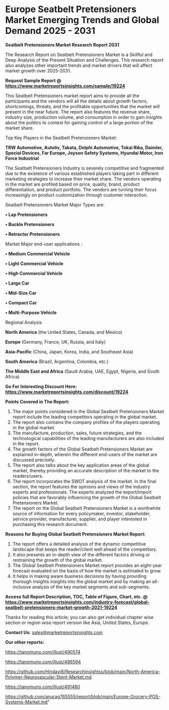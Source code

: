 # Europe Seatbelt Pretensioners Market Emerging Trends and Global Demand 2025 - 2031

<strong>Seatbelt Pretensioners Market Research Report 2031</strong>

The Research Report on Seatbelt Pretensioners Market is a Skillful and Deep Analysis of the Present Situation and Challenges. This research report also analyzes other important trends and market drivers that will affect market growth over 2025-2031.

<strong>Request Sample Report @ <a href=https://www.marketreportsinsights.com/sample/19224>https://www.marketreportsinsights.com/sample/19224</a></strong>

This Seatbelt Pretensioners market report aims to provide all the participants and the vendors will all the details about growth factors, shortcomings, threats, and the profitable opportunities that the market will present in the near future. The report also features the revenue share, industry size, production volume, and consumption in order to gain insights about the politics to contest for gaining control of a large portion of the market share.

Top Key Players in the Seatbelt Pretensioners Market:

<strong>TRW Automotive, Autoliv, Takata, Delphi Automotive, Tokai Rika, Daimler, Special Devices, Far Europe, Joyson Safety Systems, Hyundai Motor, Iron Force Industrial</strong>

The Seatbelt Pretensioners Industry is severely competitive and fragmented due to the existence of various established players taking part in different marketing strategies to increase their market share. The vendors operating in the market are profiled based on price, quality, brand, product differentiation, and product portfolio. The vendors are turning their focus increasingly on product customization through customer interaction.

Seatbelt Pretensioners Market Major Types are:

<strong>• Lap Pretensioners

• Buckle Pretensioners

• Retractor Pretensioners</strong>

Market Major end-user applications :

<strong>• Medium Commercial Vehicle

• Light Commercial Vehicle

• High Commercial Vehicle

• Large Car

• Mid-Size Car

• Compact Car

• Multi-Purpose Vehicle</strong>

Regional Analysis

</u><strong><b>North America</b></strong> (the United States, Canada, and Mexico)

<strong><b>Europe </b></strong>(Germany, France, UK, Russia, and Italy)

<strong><b>Asia-Pacific</b></strong> (China, Japan, Korea, India, and Southeast Asia)

<strong><b>South America</b></strong> (Brazil, Argentina, Colombia, etc.)

<strong><b>The Middle East and Africa</b></strong> (Saudi Arabia, UAE, Egypt, Nigeria, and South Africa)

<strong>Go For Interesting Discount Here: <a href=https://www.marketreportsinsights.com/discount/19224>https://www.marketreportsinsights.com/discount/19224</a></strong>

<strong>Points Covered in The Report:</strong>
<ol>
  <li>The major points considered in the Global Seatbelt Pretensioners Market report include the leading competitors operating in the global market.</li>
  <li>The report also contains the company profiles of the players operating in the global market.</li>
  <li>The manufacture, production, sales, future strategies, and the technological capabilities of the leading manufacturers are also included in the report.</li>
  <li>The growth factors of the Global Seatbelt Pretensioners Market are explained in-depth, wherein the different end-users of the market are discussed precisely.</li>
  <li>The report also talks about the key application areas of the global market, thereby providing an accurate description of the market to the readers/users.</li>
  <li>The report incorporates the SWOT analysis of the market. In the final section, the report features the opinions and views of the industry experts and professionals. The experts analyzed the export/import policies that are favorably influencing the growth of the Global Seatbelt Pretensioners Market.</li>
  <li>The report on the Global Seatbelt Pretensioners Market is a worthwhile source of information for every policymaker, investor, stakeholder, service provider, manufacturer, supplier, and player interested in purchasing this research document.</li>
</ol>
<strong>Reasons for Buying Global Seatbelt Pretensioners Market Report:</strong>

<ol>
  <li>The report offers a detailed analysis of the dynamic competitive landscape that keeps the reader/client well ahead of the competitors.</li>
  <li>It also presents an in-depth view of the different factors driving or restraining the growth of the global market.</li>
  <li>The Global Seatbelt Pretensioners Market report provides an eight-year forecast evaluated on the basis of how the market is estimated to grow.</li>
  <li>It helps in making aware business decisions by having providing thorough insights insights into the global market and by making an all-inclusive analysis of the key market segments and sub-segments.</li>
</ol>
<strong>Access full Report Description, TOC, Table of Figure, Chart, etc. @ <a href=https://www.marketreportsinsights.com/industry-forecast/global-seatbelt-pretensioners-market-growth-2021-19224>https://www.marketreportsinsights.com/industry-forecast/global-seatbelt-pretensioners-market-growth-2021-19224</a></strong>


Thanks for reading this article; you can also get individual chapter wise section or region wise report version like Asia, United States, Europe.

<strong>Contact Us:</strong>
sales@marketreportsinsights.com

<strong>Our other reports:</strong>

<a href=https://tanomuno.com/illust/490574>https://tanomuno.com/illust/490574</a>

<a href=https://tanomuno.com/illust/486594>https://tanomuno.com/illust/486594</a>

<a href=https://github.com/Hindavi8/Researchinsightss/blob/main/North-America-Polymer-Neurovascular-Stent-Market.md>https://github.com/Hindavi8/Researchinsightss/blob/main/North-America-Polymer-Neurovascular-Stent-Market.md</a>

<a href=https://tanomuno.com/illust/491480>https://tanomuno.com/illust/491480</a>

<a href=https://github.com/anurag765555/report/blob/main/Europe-Grocery-POS-Systems-Market.md>https://github.com/anurag765555/report/blob/main/Europe-Grocery-POS-Systems-Market.md</a>"
